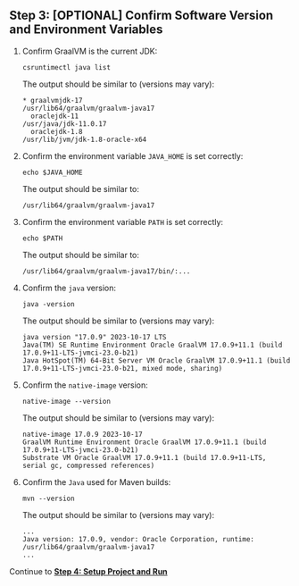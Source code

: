 ## Step 3: [OPTIONAL] Confirm Software Version and Environment Variables

1. Confirm GraalVM is the current JDK:

    ```shell
    csruntimectl java list
    ```

    The output should be similar to (versions may vary):

    ```shell
    * graalvmjdk-17                                                      /usr/lib64/graalvm/graalvm-java17
      oraclejdk-11                                                                   /usr/java/jdk-11.0.17
      oraclejdk-1.8                                                        /usr/lib/jvm/jdk-1.8-oracle-x64
    ```

2. Confirm the environment variable `JAVA_HOME` is set correctly:

    ```shell
    echo $JAVA_HOME
    ```

    The output should be similar to:

    ```shell
    /usr/lib64/graalvm/graalvm-java17
    ```

3. Confirm the environment variable `PATH` is set correctly:

    ```shell
    echo $PATH
    ```

    The output should be similar to:

    ```shell
    /usr/lib64/graalvm/graalvm-java17/bin/:...
    ```

4. Confirm the `java` version:

    ```shell
    java -version
    ```

    The output should be similar to (versions may vary):

    ```shell
    java version "17.0.9" 2023-10-17 LTS
    Java(TM) SE Runtime Environment Oracle GraalVM 17.0.9+11.1 (build 17.0.9+11-LTS-jvmci-23.0-b21)
    Java HotSpot(TM) 64-Bit Server VM Oracle GraalVM 17.0.9+11.1 (build 17.0.9+11-LTS-jvmci-23.0-b21, mixed mode, sharing)
    ```

5. Confirm the `native-image` version:

    ```shell
    native-image --version
    ```

    The output should be similar to (versions may vary):

    ```shell
    native-image 17.0.9 2023-10-17
    GraalVM Runtime Environment Oracle GraalVM 17.0.9+11.1 (build 17.0.9+11-LTS-jvmci-23.0-b21)
    Substrate VM Oracle GraalVM 17.0.9+11.1 (build 17.0.9+11-LTS, serial gc, compressed references)
    ```

6. Confirm the `Java` used for Maven builds:

    ```shell
    mvn --version
    ```

    The output should be similar to (versions may vary):

    ```shell
    ...
    Java version: 17.0.9, vendor: Oracle Corporation, runtime: /usr/lib64/graalvm/graalvm-java17
    ...
    ```

Continue to **[Step 4: Setup Project and Run](./README.md#step-4-setup-project-and-run)**
